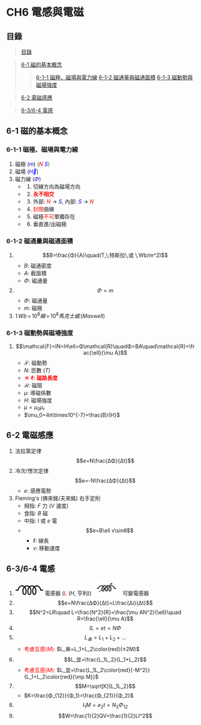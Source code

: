 # CH6 電感與電磁
## 目錄
> [目錄](#目錄)

> [6-1 磁的基本概念](<#6-1-磁的基本概念>)
> > [6-1-1 磁極、磁場與電力線](<#6-1-1-磁極、磁場與電力線>)
> > [6-1-2 磁通量與磁通面積](<#6-1-2-磁通量與磁通面積>)
> > [6-1-3 磁動勢與磁場強度](<#6-1-3-磁動勢與磁場強度>)  

> [6-2 電磁感應](<#6-2-電磁感應>)

>[6-3/6-4 電感](#6-36-4-電感)

## 6-1 磁的基本概念
### 6-1-1 磁極、磁場與電力線
1. 磁極 (<font color="blue">m</font>) <font color="green">(</font><font color="red">$N$</font>  <font color="blue">$S$</font><font color="green">)</font>
2. 磁場 (<font color="blue">$\vec{H}$</font>)
3. 磁力線 (<font color="blue">$Φ$</font>)
    * 1. 切線方向為磁場方向
    * 2. <font color="red">**永不相交**</font>
    * 3. 外部: <font color="red">$N$</font> → <font color="blue">$S$</font>, 內部: <font color="blue">$S$</font> → <font color="red">$N$</font>
    * 4. <font color="red">封閉</font>曲線
    * 5. 磁極<font color="red">不可</font>單獨存在
    * 6. 垂直進/出磁極
### 6-1-2 磁通量與磁通面積
1. $$B=\frac{Φ}{A}\quad(T,\,特斯拉\,或 \,Wb/m^2)$$
    * $B$: 磁通密度
    * $A$: 截面積
    * $\Phi$: 磁通量
2. $$Φ = m$$
    * $\Phi$: 磁通量
    * $m$: 磁極
3. $1\,Wb\,=\,10^8線\,=\,10^8馬克士威\,(Maxwell)$
### 6-1-3 磁動勢與磁場強度
1. $$\mathcal{F}=IN=H\ell=Φ\mathcal{R}\quadΦ=BA\quad\mathcal{R}=\frac{\ell}{\mu A}$$
    * $\mathcal{F}$: 磁動勢
    * $N$: 匝數 ($T$)
    * <font color="red">**☆ $\ell$: 磁路長度**</font>
    * $\mathcal{R}$: 磁阻
    * $\mu$: 導磁係數
    * $H$: 磁場強度
    * $\mu=\mu_0\mu_r$
    * $\mu_0=4π\times10^{-7}=\frac{B}{H}$

## 6-2 電磁感應
1. 法拉第定律 $$e=N\frac{ΔΦ}{Δt}$$
2. 冷次/愣次定律 $$e=-N\frac{ΔΦ}{Δt}$$
    * $e$: 感應電勢
3. Fleming's (佛來銘/夫來銘) 右手定則
    * 拇指: $F$ 力 ($V$ 速度)
    * 食指: $B$ 磁
    * 中指: $I$ 或 $e$ 電
    * $$e=B\ell v\sinθ$$
        * $\ell$: 線長
        * $v$: 移動速度
## 6-3/6-4 電感
1. <img src="https://raw.githubusercontent.com/MinecraftPEayer/notes/master/assets/BasicElectricity/CH6/1.png" width=75/> 電感器 (<font color="red">$L$</font> ($H$, 亨利))
<img src="https://raw.githubusercontent.com/MinecraftPEayer/notes/master/assets/BasicElectricity/CH6/2.png" width=75 height=40> 可變電感器
2. $$e=N\frac{ΔΦ}{Δt}=L\frac{Δi}{Δt}$$
3. $$N^2=LR\quad L=\frac{N^2}{R}=\frac{\mu AN^2}{\ell}\quad R=\frac{\ell}{\mu A}$$
4. $$IL=et=NΦ$$
5. $$L_串=L_1+L_2+...$$
    * <font color="red">考慮互感($M$): </font>$L_串=L_1+L_2\color{red}{±2M}$
6. $$L_並=\frac{L_1L_2}{L_1+L_2}$$
    * <font color="red">考慮互感($M$): </font>$L_並=\frac{L_1L_2\color{red}{-M^2}}{L_1+L_2\color{red}{\mp M}}$
7. $$M=\sqrt[K]{L_1L_2}$$
    * $K=\frac{Φ_{12}}{Φ_1}=\frac{Φ_{21}}{Φ_2}$
8. $$I_1M=e_2t=N_2Φ_{12}$$
9. $$W=\frac{1}{2}QV=\frac{1}{2}LI^2$$